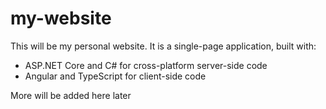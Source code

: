 # my-website

This will be my personal website. It is a single-page application, built with:
* ASP.NET Core and C# for cross-platform server-side code
* Angular and TypeScript for client-side code


More will be added here later